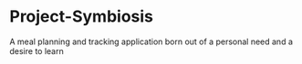 # Project-Symbiosis
A meal planning and tracking application born out of a personal need and a desire to learn
